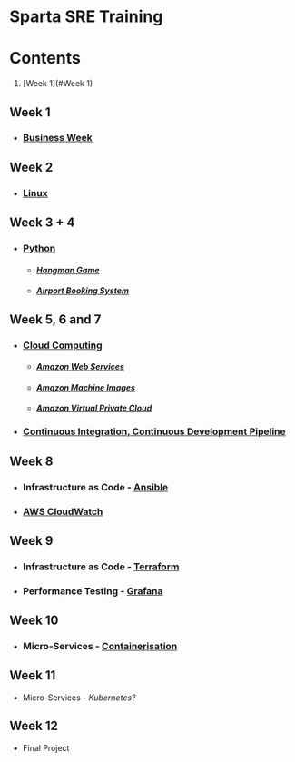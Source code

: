 # Sparta SRE Training

# Contents
1. [Week 1](#Week 1)


## Week 1 <a name="Week 1"></a>

- ### [Business Week](https://github.com/andujiuba/Business_Week)

## Week 2

- ### [Linux](https://github.com/andujiuba/Learning_Linux)

## Week 3 + 4

- ### [Python](https://github.com/andujiuba/Python_Introduction)
  - #### *[Hangman Game](https://github.com/andujiuba/Hangman_Game)*
  - #### *[Airport Booking System](https://github.com/om1chael/Airport-Booking-System)*

## Week 5, 6 and 7

- ### [Cloud Computing](https://github.com/andujiuba/cloud_computing_intro)
  - #### *[Amazon Web Services](https://github.com/andujiuba/cloud_computing_AWS)*
  - #### *[Amazon Machine Images](https://github.com/andujiuba/cloud_computing_AMI)*
  - #### *[Amazon Virtual Private Cloud](https://github.com/andujiuba/AWS_VPC_Networking)*
- ### [Continuous Integration, Continuous Development Pipeline](https://github.com/andujiuba/SSH_Keys_and_CICD_Pipeline)

## Week 8

- ### Infrastructure as Code - [Ansible](https://github.com/andujiuba/IAC_Ansible)
- ### [AWS CloudWatch](https://github.com/andujiuba/AWS_Cloud_Watch)

## Week 9

- ### Infrastructure as Code - [Terraform](https://github.com/andujiuba/IAC_Terraform)
- ### Performance Testing - [Grafana](https://github.com/andujiuba/SRE_Grafana)

## Week 10

- ### Micro-Services - [Containerisation](https://github.com/andujiuba/Micro_Services_Docker)

## Week 11

- Micro-Services - *Kubernetes?*

## Week 12

- Final Project
